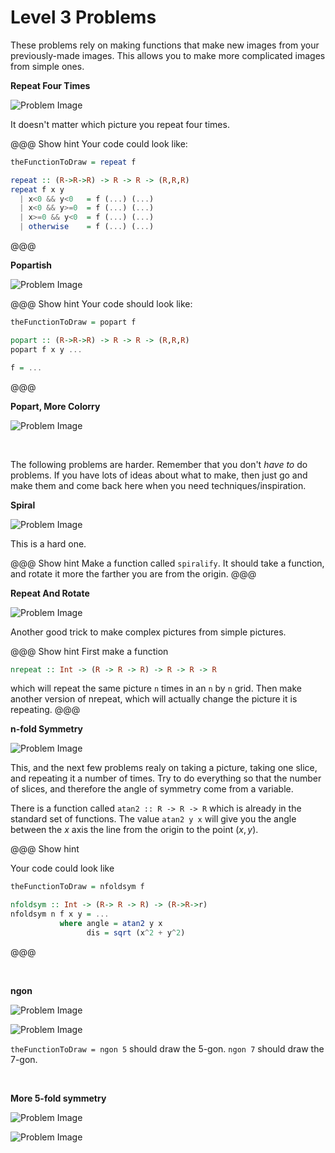 Level 3 Problems
============================================================

These problems rely on making functions that make new images from your previously-made images. This allows you to make more complicated images from simple ones. 

**Repeat Four Times** 

![](/image/lesson/level3_repeat.jpeg "Problem Image")

It doesn't matter which picture you repeat four times. 

@@@ Show hint
Your code could look like:

~~~haskell
theFunctionToDraw = repeat f

repeat :: (R->R->R) -> R -> R -> (R,R,R)
repeat f x y 
  | x<0 && y<0   = f (...) (...)
  | x<0 && y>=0  = f (...) (...)
  | x>=0 && y<0  = f (...) (...)
  | otherwise    = f (...) (...)

~~~
@@@
<br>

**Popartish**

![](/image/lesson/level3_popart.jpeg "Problem Image")

@@@ Show hint
Your code should look like:

~~~haskell
theFunctionToDraw = popart f

popart :: (R->R->R) -> R -> R -> (R,R,R)
popart f x y ...

f = ...
~~~
@@@
<br>


**Popart, More Colorry**

![](/image/lesson/level3_popart2.jpeg "Problem Image")

<br>

The following problems are harder. Remember that you don't *have to* do problems. If you have lots of ideas about what to make, then just go and make them and come back here when you need techniques/inspiration. 



**Spiral** 

![](/image/lesson/level3_spiralsm.jpeg "Problem Image")

This is a hard one.

@@@ Show hint
Make a function called `spiralify`. It should take a function, and rotate it more the farther you are from the origin.
@@@
<br>



**Repeat And Rotate** 

![](/image/lesson/level3_repeatsquaresm.jpeg "Problem Image")

Another good trick to make complex pictures from simple pictures. 

@@@ Show hint
First make a function 

~~~haskell
nrepeat :: Int -> (R -> R -> R) -> R -> R -> R
~~~
which will repeat the same picture `n` times in an `n` by `n` grid. Then make another version of nrepeat, which will actually change the picture it is repeating. 
@@@
<br>





**n-fold Symmetry** 

![](/image/lesson/level3_3foldsym.jpeg "Problem Image")

This, and the next few problems realy on taking a picture, taking one slice, and repeating it a number of times. Try to do everything so that the number of slices, and therefore the angle of symmetry come from a variable.

There is a function called `atan2 :: R -> R -> R` which is already in the standard set of functions. The value `atan2 y x` will give you the angle between the $x$ axis the line from the origin to the point $(x,y)$. 

@@@ Show hint

Your code could look like

~~~haskell
theFunctionToDraw = nfoldsym f

nfoldsym :: Int -> (R-> R -> R) -> (R->R->r)
nfoldsym n f x y = ...
           where angle = atan2 y x
                 dis = sqrt (x^2 + y^2)
~~~
@@@

<br>


**ngon** 

![](/image/lesson/level3_pentagon.jpeg "Problem Image") 

![](/image/lesson/level3_heptagon.jpeg "Problem Image")

`theFunctionToDraw = ngon 5` should draw the 5-gon. `ngon 7` should draw the 7-gon.

<br>

**More 5-fold symmetry** 

![](/image/lesson/level3_pentagonshade.jpeg "Problem Image") 

![](/image/lesson/level3_cool5symsm.jpeg "Problem Image")

<br>



<!--Time to get serious with [Color](/Lessons/colorimages). -->

<br>
<br>
